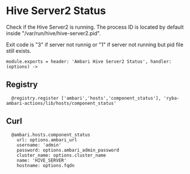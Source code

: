 
# Hive Server2 Status

Check if the Hive Server2 is running. The process ID is located by default
inside "/var/run/hive/hive-server2.pid".

Exit code is "3" if server not runnig or "1" if server not running but pid file
still exists.

    module.exports = header: 'Ambari Hive Server2 Status', handler: (options) ->

## Registry

      @registry.register ['ambari','hosts','component_status'], 'ryba-ambari-actions/lib/hosts/component_status'


## Curl

      @ambari.hosts.component_status
        url: options.ambari_url
        username: 'admin'
        password: options.ambari_admin_password
        cluster_name: options.cluster_name
        name: 'HIVE_SERVER'
        hostname: options.fqdn
